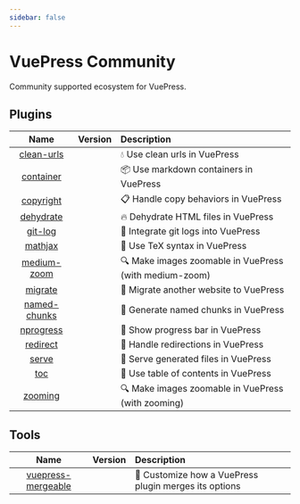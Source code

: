 ```yaml
---
sidebar: false
---
```


# VuePress Community

Community supported ecosystem for VuePress.

## Plugins

| Name | Version | Description |
|:-:|:-:|:- |
| [clean-urls](./plugins/clean-urls.md) | <NpmLink pkg="vuepress-plugin-clean-urls"/> | :droplet: Use clean urls in VuePress |
| [container](./plugins/container.md) | <NpmLink pkg="vuepress-plugin-container"/> | :package: Use markdown containers in VuePress |
| [copyright](./plugins/copyright.md) | <NpmLink pkg="vuepress-plugin-copyright"/> | :clipboard: Handle copy behaviors in VuePress |
| [dehydrate](./plugins/dehydrate.md) | <NpmLink pkg="vuepress-plugin-dehydrate"/> | :fire: Dehydrate HTML files in VuePress |
| [git-log](./plugins/git-log.md) | <NpmLink pkg="vuepress-plugin-git-log"/> | :floppy_disk: Integrate git logs into VuePress |
| [mathjax](./plugins/mathjax.md) | <NpmLink pkg="vuepress-plugin-mathjax"/> | :page_with_curl: Use TeX syntax in VuePress |
| [medium-zoom](./plugins/medium-zoom.md) | <NpmLink pkg="vuepress-plugin-medium-zoom"/> | :mag: Make images zoomable in VuePress (with medium-zoom) |
| [migrate](./plugins/migrate.md) | <NpmLink pkg="vuepress-plugin-migrate"/> | :paw_prints: Migrate another website to VuePress |
| [named-chunks](./plugins/named-chunks.md) | <NpmLink pkg="vuepress-plugin-named-chunks"/> | :name_badge: Generate named chunks in VuePress |
| [nprogress](./plugins/nprogress.md) | <NpmLink pkg="vuepress-plugin-nprogress"/> | :running: Show progress bar in VuePress |
| [redirect](./plugins/redirect.md) | <NpmLink pkg="vuepress-plugin-redirect"/> | :traffic_light: Handle redirections in VuePress |
| [serve](./plugins/serve.md) | <NpmLink pkg="vuepress-plugin-serve"/> | :key: Serve generated files in VuePress |
| [toc](./plugins/toc.md) | <NpmLink pkg="vuepress-plugin-toc"/> | :bookmark: Use table of contents in VuePress |
| [zooming](./plugins/zooming.md) | <NpmLink pkg="vuepress-plugin-zooming"/> | :mag: Make images zoomable in VuePress (with zooming) |

## Tools

| Name | Version | Description |
|:-:|:-:|:- |
| [vuepress-mergeable](./tools/mergeable.md) | <NpmLink pkg="vuepress-mergeable"/> | :crystal_ball: Customize how a VuePress plugin merges its options |
